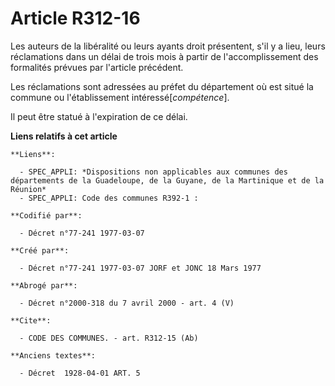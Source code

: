 # Article R312-16

Les auteurs de la libéralité ou leurs ayants droit présentent, s'il y a lieu, leurs réclamations dans un délai de trois mois
à partir de l'accomplissement des formalités prévues par l'article précédent.

Les réclamations sont adressées au préfet du département où est situé la commune ou l'établissement intéressé[*compétence*].

Il peut être statué à l'expiration de ce délai.

**Liens relatifs à cet article**

	**Liens**:

	  - SPEC_APPLI: *Dispositions non applicables aux communes des départements de la Guadeloupe, de la Guyane, de la Martinique et de la Réunion*
	  - SPEC_APPLI: Code des communes R392-1 :

	**Codifié par**:

	  - Décret n°77-241 1977-03-07

	**Créé par**:

	  - Décret n°77-241 1977-03-07 JORF et JONC 18 Mars 1977

	**Abrogé par**:

	  - Décret n°2000-318 du 7 avril 2000 - art. 4 (V)

	**Cite**:

	  - CODE DES COMMUNES. - art. R312-15 (Ab)

	**Anciens textes**:

	  - Décret  1928-04-01 ART. 5
